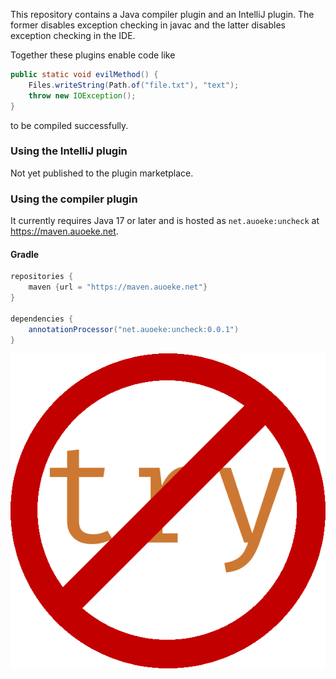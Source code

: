 This repository contains a Java compiler plugin and an IntelliJ plugin.
The former disables exception checking in javac and the latter disables exception checking in the IDE.

Together these plugins enable code like
```java
public static void evilMethod() {
    Files.writeString(Path.of("file.txt"), "text");
    throw new IOException();
}
```
to be compiled successfully.

### Using the IntelliJ plugin
Not yet published to the plugin marketplace.

### Using the compiler plugin
It currently requires Java 17 or later and is hosted as `net.auoeke:uncheck` at https://maven.auoeke.net.

#### Gradle
```groovy
repositories {
    maven {url = "https://maven.auoeke.net"}
}

dependencies {
    annotationProcessor("net.auoeke:uncheck:0.0.1")
}
```

![](idea/resources/icon.png)

